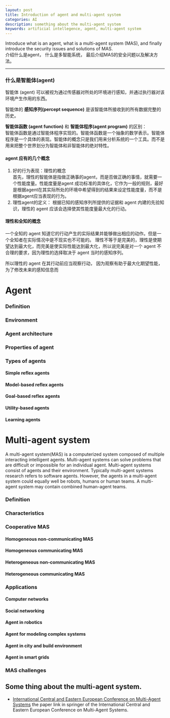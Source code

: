 ```yaml
---
layout: post
title: Introduction of agent and multi-agent system
categories: AI
description: something about the multi-agent system
keywords: artificial intellegence, agent, multi-agent system 
---    
```


Introduce what is an agent, what is a multi-agent system (MAS), and finally introduce the security issues and solutions of MAS.      
介绍什么是agent， 什么是多智能系统， 最后介绍MAS的安全问题以及解决方法。  

---   

### 什么是智能体(agent)     
智能体 (agent) 可以被视为通过传感器对所处的环境进行感知，并通过执行器对该环境产生作用的东西。

智能体的 **感知序列(percept sequence)** 是该智能体所接收到的所有数据完整的历史。   

**智能体函数 (agent function)** 和 **智能体程序(agent program)** 的区别：    
智能体函数是通过智能体程序实现的。智能体函数是一个抽象的数学表示。智能体程序是一个具体的表现。智能体的概念只是我们用来分析系统的一个工具。而不是用来把整个世界划分为智能体和非智能体的绝对特性。     

 
#### agent 应有的几个概念   

1. 好的行为表现：理性的概念    
  首先，理性的智能体是指做正确事的agent，而是否做正确的事情，就需要一个性能度量。性能度量是agent 成功标准的具体化，它作为一般的规则，最好是根据agent在其实际所处的环境中希望得到的结果来设定性能度量，而不是根据agent应当表现的行为。    
2. 理性agent的定义：
   根据已知的感知序列所提供的证据和 agent 内建的先验知识，理性的 agent 应该会选择使其性能度量最大化的行动。   

#### 理性和全知的概念   
  一个全知的 agent 知道它的行动产生的实际结果并能够做出相应的动作。但是一个全知者在实际情况中是不现实也不可能的。 理性不等于是完美的，理性是使期望达到最大化，而完美是使实际性能达到最大化，所以说完美是对一个 agent 不合理的要求，因为理性的选择取决于 agent 当时的感知序列。    

  所以理性的 agent 在其行动前应当观察行动， 因为观察有助于最大化期望性能，为了修改未来的感知信息而
 
   
 




# Agent        

### Definition 

### Environment   

### Agent architecture   

### Properties of agent   

### Types of agents   

#### Simple reflex agents    

#### Model-based reflex agents    

#### Goal-based reflex agents    

#### Utility-based agents    

#### Learning agents    


# Multi-agent system     
A multi-agent system(MAS) is a computerized system composed of multiple interacting intelligent agents. Multi-agent systems can solve problems that are difficult or impossible for an individual agent. Multi-agent systems consist of agents and their environment. Typically multi-agent systems research refers to software agents. However, the agents in a multi-agent system could equally well be robots, humans or human teams. A multi-agent system may contain combined human-agent teams.    



### Definition   

### Characteristics     

### Cooperative MAS    

#### Homogeneous non-communicating MAS  

#### Homogeneous communicating MAS  
 
#### Heterogeneous non-communicating MAS  

#### Heterogeneous communicating MAS  

### Applications 

#### Computer networks    

#### Social networking    

#### Agent in robotics   

#### Agent for modeling complex systems    

#### Agent in city and build environment   

#### Agent in smart grids   

### MAS challenges    










## Some thing about the multi-agent system.    

- [International Central and Eastern European Conference on Multi-Agent Systems](https://link.springer.com/conference/ceemas)  the paper link in springer of the International Central and Eastern European Conference on Multi-Agent Systems.    

